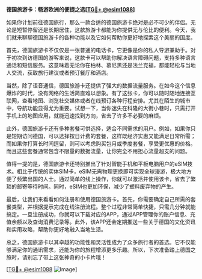 **德国旅游卡：畅游欧洲的便捷之选[[TG💪+ @esim1088](https://t.me/s/esim1088)]**

如果你计划前往德国旅行，那么一款合适的德国旅游卡绝对是必不可少的伴侣。无论是短暂停留还是长期居住，这款旅游卡都能为你提供无与伦比的便利。今天，我们就来聊聊德国旅游卡的各种功能以及它如何帮助你更好地探索这个美丽的国度。

首先，德国旅游卡不仅仅是一张普通的电话卡，它更像是你的私人导游兼助手。对于初次到访德国的游客来说，这款卡可以帮助你解决语言障碍问题，支持多种语言通话和短信服务。这意味着无论你在柏林、慕尼黑还是法兰克福，都能轻松与当地人交流，获取旅行建议或者预订餐厅和酒店。

当然，除了语音通信，德国旅游卡还提供了强大的数据流量服务。在如今这个信息爆炸的时代，没有网络的生活简直难以想象。有了这张卡，你可以随时随地连接互联网，查看地图、浏览社交媒体或者在线预订各种行程安排。尤其在陌生的城市中，导航功能显得尤为重要。试想一下，当你迷失在科隆的大街小巷时，只需打开手机上的地图应用，就能迅速找到方向，省去了许多不必要的麻烦。

此外，德国旅游卡还有多种套餐可供选择，适合不同需求的用户。例如，如果你只是短期访问德国，可以选择按日计费的套餐，这样既经济实惠又能满足日常所需；而如果你打算长时间逗留，则可以考虑购买包月或季度套餐，享受更优惠的价格。而且这些套餐通常包含不限量的数据流量，让你完全不用担心流量超支的问题。

值得一提的是，德国旅游卡还特别推出了针对智能手机和平板电脑用户的eSIM技术。相比于传统的实体SIM卡，eSIM无需物理更换即可实现全球漫游，极大地方便了频繁出国的人士。通过简单的线上操作，你就可以激活并使用该卡，省去了繁琐的邮寄等待时间。同时，eSIM也更加环保，减少了塑料废弃物的产生。

最后，让我们来看看如何注册和使用德国旅游卡。首先，你需要确定自己所需的套餐类型，并根据提示完成在线注册流程。整个过程非常简单快捷，只需几分钟就能搞定。一旦注册成功，你就可以下载对应的APP，通过APP管理你的账户信息、充值余额以及查询消费记录等。此外，该APP还会定期推送一些关于德国的文化资讯和实用攻略，帮助你更好地融入当地生活。

总之，德国旅游卡以其卓越的功能性和灵活性成为了众多旅行者的首选。它不仅能够满足你的通讯需求，还能为你的旅程增添更多乐趣。所以，下次准备踏上德国之旅时，请别忘了带上这张神奇的小卡片哦！

[[TG💪+ @esim1088](https://t.me/s/esim1088) ![Image](https://i.postimg.cc/4NQfJmqS/Snipaste-2025-05-13-00-14-12.png)]